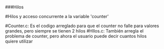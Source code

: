 ###Hilos

#Hilos y acceso concurrente a la variable 'counter'

#Counter.c: Es el codigo arreglado para que el counter no falle para valores grandes, pero siempre se tienen 2 hilos 
#HIlos.c: También arregla el problema de counter, pero ahora el usuario puede decir cuantos hilos quiere utilizar
